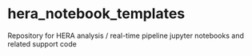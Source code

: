 # hera_notebook_templates
Repository for HERA analysis / real-time pipeline jupyter notebooks and related support code
